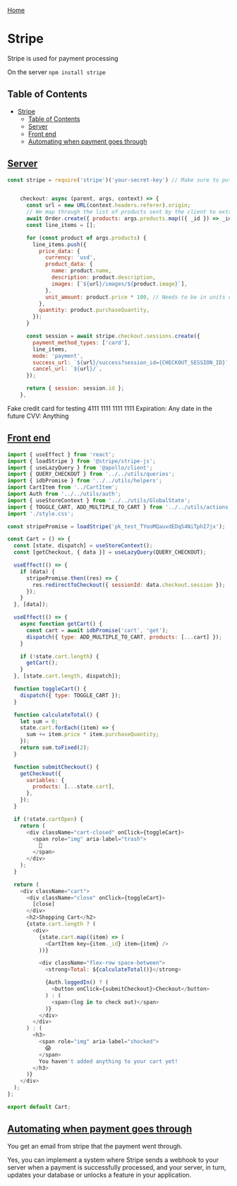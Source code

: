 <!--
 * This file is part of RS Cheat Sheets.
 *
 * RS Cheat Sheets is free software: you can redistribute it and/or modify
 * it under the terms of the GNU General Public License as published by
 * the Free Software Foundation, either version 3 of the License, or
 * (at your option) any later version.
 *
 * RS Cheat Sheets is distributed in the hope that it will be useful,
 * but WITHOUT ANY WARRANTY; without even the implied warranty of
 * MERCHANTABILITY or FITNESS FOR A PARTICULAR PURPOSE.  See the
 * GNU General Public License for more details.
 *
 * You should have received a copy of the GNU General Public License
 * along with RS Cheat Sheets. If not, see <https://www.gnu.org/licenses/>.
 */
-->

[Home](../README.md)

# Stripe
Stripe is used for payment processing

On the server
`npm install stripe`

## Table of Contents
<!-- TOC -->

- [Stripe](#stripe)
	- [Table of Contents](#table-of-contents)
	- [Server](#server)
	- [Front end](#front-end)
	- [Automating when payment goes through](#automating-when-payment-goes-through)

<!-- /TOC -->


## [Server](#table-of-contents)
```javascript
const stripe = require('stripe')('your-secret-key') // Make sure to put the secret key in the .env file


    checkout: async (parent, args, context) => {
      const url = new URL(context.headers.referer).origin;
      // We map through the list of products sent by the client to extract the _id of each item and create a new Order.
      await Order.create({ products: args.products.map(({ _id }) => _id) });
      const line_items = [];

      for (const product of args.products) {
        line_items.push({
          price_data: {
            currency: 'usd',
            product_data: {
              name: product.name,
              description: product.description,
              images: [`${url}/images/${product.image}`],
            },
            unit_amount: product.price * 100, // Needs to be in units of cents
          },
          quantity: product.purchaseQuantity,
        });
      }

      const session = await stripe.checkout.sessions.create({
        payment_method_types: ['card'],
        line_items,
        mode: 'payment',
        success_url: `${url}/success?session_id={CHECKOUT_SESSION_ID}`, // Redirects if payment succeeded
        cancel_url: `${url}/`,
      });

      return { session: session.id };
    },

```

Fake credit card for testing
4111 1111 1111 1111
Expiration: Any date in the future
CVV: Anything

## [Front end](#table-of-contents)

```javascript
import { useEffect } from 'react';
import { loadStripe } from '@stripe/stripe-js';
import { useLazyQuery } from '@apollo/client';
import { QUERY_CHECKOUT } from '../../utils/queries';
import { idbPromise } from '../../utils/helpers';
import CartItem from '../CartItem';
import Auth from '../../utils/auth';
import { useStoreContext } from '../../utils/GlobalState';
import { TOGGLE_CART, ADD_MULTIPLE_TO_CART } from '../../utils/actions';
import './style.css';

const stripePromise = loadStripe('pk_test_TYooMQauvdEDq54NiTphI7jx');

const Cart = () => {
  const [state, dispatch] = useStoreContext();
  const [getCheckout, { data }] = useLazyQuery(QUERY_CHECKOUT);

  useEffect(() => {
    if (data) {
      stripePromise.then((res) => {
        res.redirectToCheckout({ sessionId: data.checkout.session });
      });
    }
  }, [data]);

  useEffect(() => {
    async function getCart() {
      const cart = await idbPromise('cart', 'get');
      dispatch({ type: ADD_MULTIPLE_TO_CART, products: [...cart] });
    }

    if (!state.cart.length) {
      getCart();
    }
  }, [state.cart.length, dispatch]);

  function toggleCart() {
    dispatch({ type: TOGGLE_CART });
  }

  function calculateTotal() {
    let sum = 0;
    state.cart.forEach((item) => {
      sum += item.price * item.purchaseQuantity;
    });
    return sum.toFixed(2);
  }

  function submitCheckout() {
    getCheckout({
      variables: { 
        products: [...state.cart],
      },
    });
  }

  if (!state.cartOpen) {
    return (
      <div className="cart-closed" onClick={toggleCart}>
        <span role="img" aria-label="trash">
          🛒
        </span>
      </div>
    );
  }

  return (
    <div className="cart">
      <div className="close" onClick={toggleCart}>
        [close]
      </div>
      <h2>Shopping Cart</h2>
      {state.cart.length ? (
        <div>
          {state.cart.map((item) => (
            <CartItem key={item._id} item={item} />
          ))}

          <div className="flex-row space-between">
            <strong>Total: ${calculateTotal()}</strong>

            {Auth.loggedIn() ? (
              <button onClick={submitCheckout}>Checkout</button>
            ) : (
              <span>(log in to check out)</span>
            )}
          </div>
        </div>
      ) : (
        <h3>
          <span role="img" aria-label="shocked">
            😱
          </span>
          You haven't added anything to your cart yet!
        </h3>
      )}
    </div>
  );
};

export default Cart;
```


## [Automating when payment goes through](#table-of-contents)
You get an email from stripe that the payment went through.

Yes, you can implement a system where Stripe sends a webhook to your server when a payment is successfully processed, and your server, in turn, updates your database or unlocks a feature in your application.
